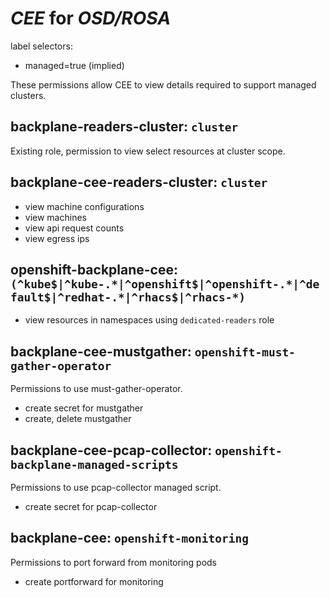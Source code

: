 # *CEE* for *OSD/ROSA*
label selectors:

- managed=true (implied)

These permissions allow CEE to view details required to support managed clusters. 

## backplane-readers-cluster: `cluster`

Existing role, permission to view select resources at cluster scope.

## backplane-cee-readers-cluster: `cluster`

* view machine configurations
* view machines
* view api request counts
* view egress ips

## openshift-backplane-cee: `(^kube$|^kube-.*|^openshift$|^openshift-.*|^default$|^redhat-.*|^rhacs$|^rhacs-*)`

* view resources in namespaces using `dedicated-readers` role

## backplane-cee-mustgather: `openshift-must-gather-operator`
Permissions to use must-gather-operator.
* create secret for mustgather
* create, delete mustgather 

## backplane-cee-pcap-collector: `openshift-backplane-managed-scripts`
Permissions to use pcap-collector managed script.
* create secret for pcap-collector

## backplane-cee: `openshift-monitoring`
Permissions to port forward from monitoring pods
* create portforward for monitoring
